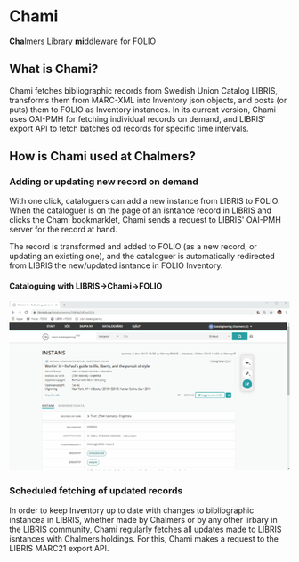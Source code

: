 # Chami
**Cha**lmers Library **mi**ddleware for FOLIO

## What is Chami?
Chami fetches bibliographic records from Swedish Union Catalog LIBRIS, transforms them from MARC-XML into Inventory json objects, and posts (or puts) them to FOLIO as Inventory instances. In its current version, Chami uses OAI-PMH for fetching individual records on demand, and LIBRIS' export API to fetch batches od records for specific time intervals.

## How is Chami used at Chalmers?

### Adding or updating new record on demand
With one click, cataloguers can add a new instance from LIBRIS to FOLIO. When the cataloguer is on the page of an isntance record in LIBRIS and clicks the Chami bookmarklet, Chami sends a request to LIBRIS' OAI-PMH server for the record at hand. 

The record is transformed and added to FOLIO (as a new record, or updating an existing one), and the cataloguer is automatically redirected from LIBRIS the new/updated isntance in FOLIO Inventory.

#### Cataloguing with LIBRIS->Chami->FOLIO

![alt text](/pictures/chami_workflow_no_url.gif)

### Scheduled fetching of updated records
In order to keep Inventory up to date with changes to bibliographic instancea in LIBRIS, whether made by Chalmers or by any other lirbary in the LIBRIS community, Chami regularly fetches all updates made to LIBRIS isntances with Chalmers holdings. For this, Chami makes a request to the LIBRIS MARC21 export API. 
